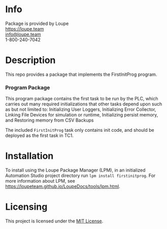 # Info
Package is provided by Loupe  
https://loupe.team  
info@loupe.team  
1-800-240-7042  

# Description
This repo provides a package that implements the FirstInitProg program.

### Program Package
This program package contains the first task to be run by the PLC, which carries out many required initializations that other tasks depend upon such as but not limited to:
Initializing User Loggers,
Initializing Error Collector,
Linking File Devices for simulation or runtime,
Initializing persist memory,
and Restoring memory from CSV Backups

The included `FirstInitProg` task only contains init code, and should be deployed as the first task in TC1. 

# Installation
To install using the Loupe Package Manager (LPM), in an initialized Automation Studio project directory run `lpm install firstinitprog`. For more information about LPM, see https://loupeteam.github.io/LoupeDocs/tools/lpm.html.

# Licensing

This project is licensed under the [MIT License](LICENSE).